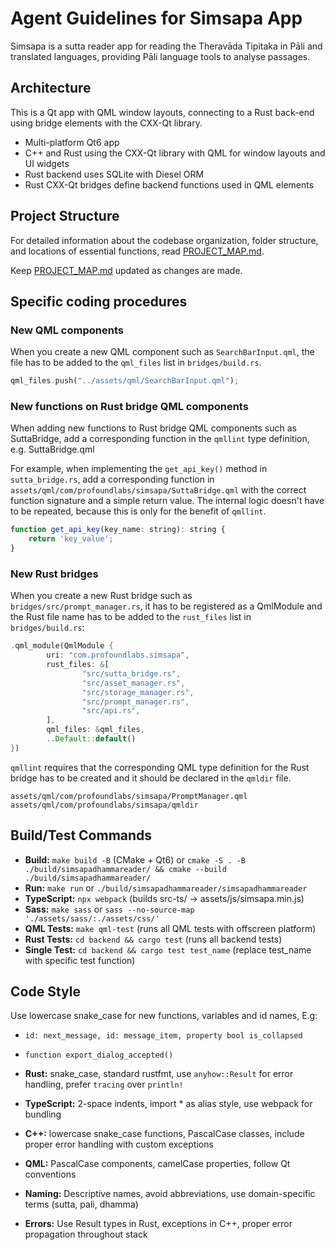 # Agent Guidelines for Simsapa App

Simsapa is a sutta reader app for reading the Theravāda Tipitaka in Pāli and translated languages, providing Pāli language tools to analyse passages.

## Architecture

This is a Qt app with QML window layouts, connecting to a Rust back-end using bridge elements with the CXX-Qt library.

- Multi-platform Qt6 app
- C++ and Rust using the CXX-Qt library with QML for window layouts and UI widgets
- Rust backend uses SQLite with Diesel ORM
- Rust CXX-Qt bridges define backend functions used in QML elements

## Project Structure

For detailed information about the codebase organization, folder structure, and locations of essential functions, read [PROJECT_MAP.md](./PROJECT_MAP.md).

Keep [PROJECT_MAP.md](./PROJECT_MAP.md) updated as changes are made.

## Specific coding procedures

### New QML components

When you create a new QML component such as `SearchBarInput.qml`, the file has to be added to the `qml_files` list in `bridges/build.rs`.

``` rust
qml_files.push("../assets/qml/SearchBarInput.qml");
```

### New functions on Rust bridge QML components

When adding new functions to Rust bridge QML components such as SuttaBridge, add a corresponding function in the `qmllint` type definition, e.g. SuttaBridge.qml

For example, when implementing the `get_api_key()` method in `sutta_bridge.rs`, add a corresponding function in `assets/qml/com/profoundlabs/simsapa/SuttaBridge.qml` with the correct function signature and a simple return value. The internal logic doesn't have to be repeated, because this is only for the benefit of `qmllint`.

``` qml
function get_api_key(key_name: string): string {
    return 'key_value';
}
```

### New Rust bridges

When you create a new Rust bridge such as `bridges/src/prompt_manager.rs`, it has to be registered as a QmlModule and the Rust file name has to be added to the `rust_files` list in `bridges/build.rs`:

``` rust
.qml_module(QmlModule {
        uri: "com.profoundlabs.simsapa",
        rust_files: &[
                "src/sutta_bridge.rs",
                "src/asset_manager.rs",
                "src/storage_manager.rs",
                "src/prompt_manager.rs",
                "src/api.rs",
        ],
        qml_files: &qml_files,
        ..Default::default()
})
```

`qmllint` requires that the corresponding QML type definition for the Rust bridge has to be created and it should be declared in the `qmldir` file.

```
assets/qml/com/profoundlabs/simsapa/PromptManager.qml
assets/qml/com/profoundlabs/simsapa/qmldir
```

## Build/Test Commands

- **Build:** `make build -B` (CMake + Qt6) or `cmake -S . -B ./build/simsapadhammareader/ && cmake --build ./build/simsapadhammareader/`
- **Run:** `make run` or `./build/simsapadhammareader/simsapadhammareader`
- **TypeScript:** `npx webpack` (builds src-ts/ → assets/js/simsapa.min.js)
- **Sass:** `make sass` or `sass --no-source-map './assets/sass/:./assets/css/'`
- **QML Tests:** `make qml-test` (runs all QML tests with offscreen platform)
- **Rust Tests:** `cd backend && cargo test` (runs all backend tests)
- **Single Test:** `cd backend && cargo test test_name` (replace test_name with specific test function)

## Code Style

Use lowercase snake_case for new functions, variables and id names, E.g:
- `id: next_message, id: message_item, property bool is_collapsed`
- `function export_dialog_accepted()`

- **Rust:** snake_case, standard rustfmt, use `anyhow::Result` for error handling, prefer `tracing` over `println!`

- **TypeScript:** 2-space indents, import * as alias style, use webpack for bundling

- **C++:** lowercase snake_case functions, PascalCase classes, include proper error handling with custom exceptions

- **QML:** PascalCase components, camelCase properties, follow Qt conventions

- **Naming:** Descriptive names, avoid abbreviations, use domain-specific terms (sutta, pali, dhamma)

- **Errors:** Use Result types in Rust, exceptions in C++, proper error propagation throughout stack

